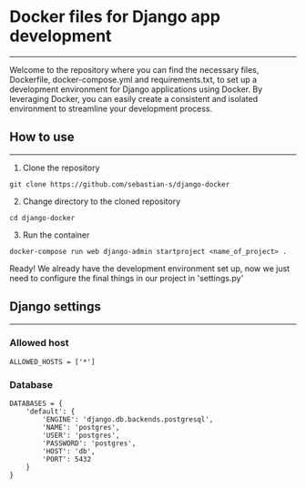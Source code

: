 # Docker files for Django app development
---
Welcome to the repository where you can find the necessary files, Dockerfile, docker-compose.yml and requirements.txt, to set up a development environment for Django applications using Docker. By leveraging Docker, you can easily create a consistent and isolated environment to streamline your development process.

## How to use
---
1. Clone the repository
```
git clone https://github.com/sebastian-s/django-docker
```
2. Change directory to the cloned repository
```
cd django-docker
```
3. Run the container
```
docker-compose run web django-admin startproject <name_of_project> .
```
Ready! We already have the development environment set up, now we just need to configure the final things in our project in 'settings.py'

## Django settings
---
### Allowed host
```
ALLOWED_HOSTS = ['*']
```
### Database
```
DATABASES = {
    'default': {
        'ENGINE': 'django.db.backends.postgresql',
        'NAME': 'postgres',
        'USER': 'postgres',
        'PASSWORD': 'postgres',
        'HOST': 'db',
        'PORT': 5432
    }
}
```